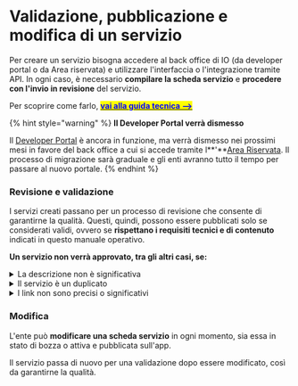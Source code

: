 # Validazione, pubblicazione e modifica di un servizio

Per creare un servizio bisogna accedere al back office di IO (da developer portal o da Area riservata) e utilizzare l'interfaccia o l'integrazione tramite API. In ogni caso, è necessario **compilare la scheda servizio** e **procedere con l'invio in revisione** del servizio.&#x20;

Per scoprire come farlo, [<mark style="color:blue;">**vai alla guida tecnica -->**</mark> ](https://docs.pagopa.it/io-guida-tecnica/?)

{% hint style="warning" %}
**Il Developer Portal verrà dismesso**

Il [Developer Portal](https://developer.io.italia.it/) è ancora in funzione, ma verrà dismesso nei prossimi mesi in favore del back office a cui si accede tramite l**'**[Area Riservata](https://www.pagopa.it/it/self-care/). Il processo di migrazione sarà graduale e gli enti avranno tutto il tempo per passare al nuovo portale.
{% endhint %}

### Revisione e validazione

I servizi creati passano per un processo di revisione che consente di garantirne la qualità. Questi, quindi, possono essere pubblicati solo se considerati validi, ovvero se **rispettano i requisiti tecnici e di contenuto** indicati in questo manuale operativo.&#x20;

**Un servizio non verrà approvato, tra gli altri casi, se:**

<details>

<summary>La descrizione non è significativa</summary>

Se il servizio ha un titolo e una descrizione che non hanno correlazione, o una descrizione che non è significativa, non verrà approvato.

❌ Un esempio da non seguire:

&#x20;`TARI`

`Il servizio consente ai cittadini di ricevere aggiornamenti sulle attività svolte dal comune.`

</details>

<details>

<summary>Il servizio è un duplicato</summary>

Se il servizio coincide in parte o in toto con un altro servizio dell'ente già pubblicato su IO, non verrà approvato.

❌ Lo stesso ente non può esporre su IO due diversi servizi che riguardano la TARI, come per esempio `Emissione pagamento TARI` e `Avviso scadenza pagamento TARI`

</details>

<details>

<summary>I link non sono precisi o significativi </summary>

Alcuni servizi vengono esposti su IO meramente per dare accesso, tramite link, a un sito esterno. Se il link rimanda a una pagina informativa o generica, e non a una pagina in cui gli utenti possono intraprendere un'azione precisa, il servizio non verrà approvato.

❌ Un esempio da non seguire:

`Biglietti museo`

`Il servizio consente di acquistare biglietti per il museo comunale.`

`Visita il sito`

In questo caso, il link presente su "Visita il sito" rimanda alla pagina "Pagamenti e riscossioni" dell'ente erogatore. Per essere approvato, il servizio dovrebbe rimandare direttamente alla pagina di acquisto dei biglietti.

</details>

### Modifica

L'ente può **modificare una scheda servizio** in ogni momento, sia essa in stato di bozza o attiva e pubblicata sull'app.&#x20;

Il servizio passa di nuovo per una validazione dopo essere modificato, così da garantirne la qualità.
